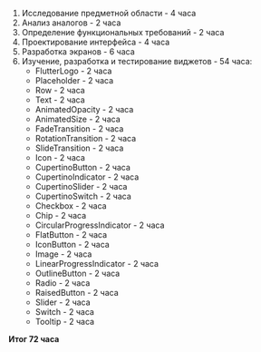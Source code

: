 1. Исследование предметной области - 4 часа
2. Анализ аналогов - 2 часа
3. Определение функциональных требований - 2 часа
4. Проектирование интерфейса - 4 часа
5. Разработка экранов - 6 часа
6. Изучение, разработка и тестирование виджетов - 54 часа:
   - FlutterLogo - 2 часа
   - Placeholder - 2 часа
   - Row - 2 часа
   - Text - 2 часа
   - AnimatedOpacity - 2 часа
   - AnimatedSize - 2 часа
   - FadeTransition - 2 часа
   - RotationTransition - 2 часа
   - SlideTransition - 2 часа
   - Icon - 2 часа
   - CupertinoButton - 2 часа
   - CupertinoIndicator - 2 часа
   - CupertinoSlider - 2 часа
   - CupertinoSwitch - 2 часа
   - Checkbox - 2 часа
   - Chip - 2 часа
   - CircularProgressIndicator - 2 часа
   - FlatButton - 2 часа
   - IconButton - 2 часа
   - Image - 2 часа
   - LinearProgressIndicator - 2 часа
   - OutlineButton - 2 часа
   - Radio - 2 часа
   - RaisedButton - 2 часа
   - Slider - 2 часа
   - Switch - 2 часа
   - Tooltip - 2 часа

**Итог 72 часа**
